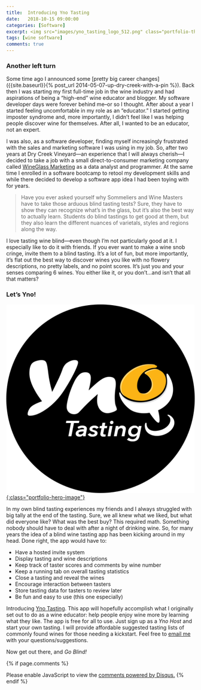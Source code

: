 ```yaml
---
title:  Introducing Yno Tasting
date:   2018-10-15 09:00:00
categories: [Software]
excerpt: <img src="images/yno_tasting_logo_512.png" class="portfolio-thumbnail-image" align="left">It was almost 5 years ago when I decided to enter the wine business. For 10 years prior I was a software developer. Now, I've decided to combine the two. I'm excited to introduce my new wine app, Yno Tasting. It's the answer to finding that perfect wine...and other stupid questions.
tags: [wine software]
comments: true
---
```


### Another left turn

Some time ago I announced some [pretty big career changes]({{site.baseurl}}{% post_url 2014-05-07-up-dry-creek-with-a-pin %}). Back then I was starting my first full-time job in the wine industry and had aspirations of being a “high-end” wine educator and blogger. My software developer days were forever behind me–or so I thought. After about a year I started feeling uncomfortable in my role as an “educator.” I started getting imposter syndrome and, more importantly, I didn’t feel like I was  helping people discover wine for themselves. After all, I wanted to be an educator, not an expert.

I was also, as a software developer, finding myself increasingly frustrated with the sales and marketing software I was using in my job. So, after two years at Dry Creek Vineyard—an experience that I will always cherish—I decided to take a job with a small direct-to-consumer marketing company called [WineGlass Marketing](https://wineglassmarketing.com) as a data analyst and programmer. At the same time I enrolled in a software bootcamp to retool my development skills and while there decided to develop a software app idea I had been toying with for years.

> Have you ever asked yourself why Sommeliers and Wine Masters have to take those arduous blind tasting tests? Sure, they have to show they can recognize what’s in the glass, but it’s also the best way to actually learn. Students do blind tastings to get good at them, but they also learn the different nuances of varietals, styles and regions along the way.

I love tasting wine blind—even though I’m not particularly good at it. I especially like to do it with friends. If you ever want to make a wine snob cringe, invite them to a blind tasting. It’s a lot of fun, but more importantly, it’s flat out the best way to discover wines you like with no flowery descriptions, no pretty labels, and no point scores. It’s just you and your senses comparing 6 wines. You either like it, or you don’t...and isn’t that all that matters?

### Let’s Yno!

[![Yno Tasting](/images/yno_tasting_logo_512.png){:class="portfolio-hero-image"}](https://ynotasting.com)

In my own blind tasting experiences my friends and I always struggled with big tally at the end of the tasting. Sure, we all knew what we liked, but what did everyone like? What was the best buy? This required math. Something nobody should have to deal with after a night of drinking wine. So, for many years the idea of a blind wine tasting app has been kicking around in my head. Done right, the app would have to:

* Have a hosted invite system
* Display tasting and wine descriptions
* Keep track of taster scores and comments by wine number
* Keep a running tab on overall tasting statistics
* Close a tasting and reveal the wines
* Encourage interaction between tasters
* Store tasting data for tasters to review later
* Be fun and easy to use (this one especially)

Introducing [Yno Tasting](https://ynotasting.com). This app will hopefully accomplish what I originally set out to do as a wine educator: help people enjoy wine more by learning what they like. The app is free for all to use. Just sign up as a _Yno Host_ and start your own tasting. I will provide affordable suggested tasting lists of commonly found wines for those needing a kickstart. Feel free to [email me](mailto:bill@ynoguy.com) with your questions/suggestions.

Now get out there, and _Go Blind!_

{% if page.comments %}
<div id="disqus_thread"></div>
<script>
var disqus_config = function () {
this.page.url = "https://ynoguy.com{{ page.url }}"
this.page.identifier = "{{ page.id }}"
};

(function() { // DON'T EDIT BELOW THIS LINE
var d = document, s = d.createElement('script');
s.src = 'https://ynoguy.disqus.com/embed.js';
s.setAttribute('data-timestamp', +new Date());
(d.head || d.body).appendChild(s);
})();
</script>
<noscript>Please enable JavaScript to view the <a href="https://disqus.com/?ref_noscript">comments powered by Disqus.</a></noscript>
{% endif %}
